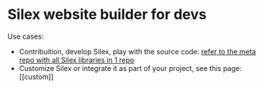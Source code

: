 # Silex website builder for devs

Use cases:

* Contribuition, develop Silex, play with the source code: [refer to the meta repo with all Silex libraries in 1 repo](https://github.com/silexlabs/silex-meta)
* Customize Silex or integrate it as part of your project, see this page: [[custom]]

